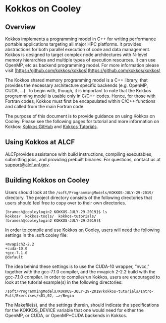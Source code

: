 # Kokkos on Cooley
## Overview
Kokkos implements a programming model in C++ for writing performance portable applications targeting all major HPC platforms. It provides abstractions for both parallel execution of code and data management. Kokkos is designed to target complex node architectures with N-level memory hierarchies and multiple types of execution resources. It can use OpenMP, etc as backend programming model. For more information please visit [https://github.com/kokkos/kokkos](https://github.com/kokkos/kokkos)

The Kokkos shared memory programming model is a C++ library, that provides the necessary architecture specific backends (e.g. OpenMP, CUDA, …). To begin with, though, it is important to note that the Kokkos programming model is usable only in C/C++ codes. Hence, for those with Fortran codes, Kokkos must first be encapsulated within C/C++ functions and called from the main Fortran code.

The purpose of this document is to provide guidance on using Kokkos on Cooley. Please see the following pages for tutorial and more information on Kokkos: [Kokkos GitHub](https://github.com/kokkos) and [Kokkos Tutorials](https://extremecomputingtraining.anl.gov/files/2018/08/ATPESC_2018_Track-2_4_8-2_1130am_Ellingwood-Kokkos.pdf).

## Using Kokkos at ALCF
ALCFprovides assistance with build instructions, compiling executables, submitting jobs, and providing prebuilt binaries. For questions, contact us at [support@alcf.anl.gov](mailto:support@alcf.anl.gov).

## Building Kokkos on Cooley
Users should look at the ```/soft/ProgrammingModels/KOKKOS-JULY-29-2019/``` directory. The project directory consists of the following directories that users should feel free to copy over to their own directories.
```
[bramesh@cooleylogin2 KOKKOS-JULY-29-2019]$ ls
kokkos/  kokkos-tools/  kokkos-tutorials/
[bramesh@cooleylogin2 KOKKOS-JULY-29-2019]$
```

In order to compile and use Kokkos on Cooley, users will need the following settings in the .soft.cooley file:
```
+mvapich2-2.2
+cuda-10.0
+gcc-7.1.0
@default
```

The idea behind these settings is to use the CUDA-10 wrapper, “nvcc,” together with the gcc-7.1.0 compiler, and the mvapich 2-2.2 build with the gcc-7.1.0 compiler. In order to compile/run Kokkos, users are encouraged to look at the tutorial example(s) in the following directories:
```
/soft/ProgrammingModels/KOKKOS-JULY-29-2019/kokkos-tutorials/Intro-Full/Exercises/<01,02, …>/Begin
```

The Makefile(s), and the settings therein, should indicate the specifications for the KOKKOS_DEVICE variable that one would need for either the OpenMP, or CUDA, or OpenMP+CUDA backends in Kokkos.
